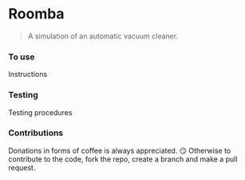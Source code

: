 # Roomba

> A simulation of an automatic vacuum cleaner.

### To use

Instructions

### Testing

Testing procedures

### Contributions

Donations in forms of coffee is always appreciated. :smirk:
Otherwise to contribute to the code, fork the repo, create a branch and make a pull request.
